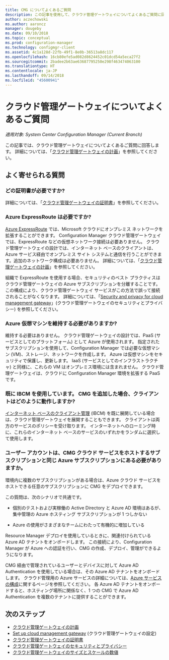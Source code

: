 ```yaml
---
title: CMG についてよくあるご質問
description: この記事を使用して、クラウド管理ゲートウェイについてよくあるご質問に回答します。
author: aczechowski
ms.author: aaroncz
manager: dougeby
ms.date: 09/10/2018
ms.topic: conceptual
ms.prod: configuration-manager
ms.technology: configmgr-client
ms.assetid: 4c1a128d-22fb-49f1-8e0b-36513a8dc117
ms.openlocfilehash: 16cb80efe5ad082d8624452c01dcd54a5eca27f2
ms.sourcegitcommit: 2badee2b63ae63687795250e298f463474063100
ms.translationtype: HT
ms.contentlocale: ja-JP
ms.lasthandoff: 09/14/2018
ms.locfileid: "45600941"
---
```

# <a name="frequently-asked-questions-about-the-cloud-management-gateway"></a>クラウド管理ゲートウェイについてよくあるご質問

*適用対象: System Center Configuration Manager (Current Branch)*

この記事では、クラウド管理ゲートウェイについてよくあるご質問に回答します。 詳細については、「[クラウド管理ゲートウェイの計画](/sccm/core/clients/manage/cmg/plan-cloud-management-gateway)」を参照してください。


## <a name="frequently-asked-questions"></a>よく寄せられる質問

### <a name="what-certificates-do-i-need"></a>どの証明書が必要ですか?

詳細については、「[クラウド管理ゲートウェイの証明書](/sccm/core/clients/manage/cmg/certificates-for-cloud-management-gateway)」を参照してください。


### <a name="do-i-need-azure-expressroute"></a>Azure ExpressRoute は必要ですか?

[Azure ExpressRoute](/azure/expressroute/expressroute-introduction) では、Microsoft クラウドにオンプレミス ネットワークを拡張することができます。 Configuration Manager クラウド管理ゲートウェイでは、ExpressRoute などの仮想ネットワーク接続は必要ありません。 クラウド管理ゲートウェイの設計では、インターネット ベースのクライアントは、Azure サービス経由でオンプレミス サイト システムと通信を行うことができます。追加のネットワーク構成は必要ありません。 詳細については、「[クラウド管理ゲートウェイの計画](/sccm/core/clients/manage/cmg/plan-cloud-management-gateway)」を参照してください。

組織で ExpressRoute を使用する場合、セキュリティのベスト プラクティスはクラウド管理ゲートウェイの Azure サブスクリプションを分離することです。 この構成により、クラウド管理ゲートウェイ サービスがこの方法で誤って接続されることがなくなります。 詳細については、「[Security and privacy for cloud management gateway](/sccm/core/clients/manage/cmg/security-and-privacy-for-cloud-management-gateway)」(クラウド管理ゲートウェイのセキュリティとプライバシー) を参照してください。


### <a name="do-i-need-to-maintain-the-azure-virtual-machines"></a>Azure 仮想マシンを維持する必要がありますか?

維持する必要はありません。 クラウド管理ゲートウェイの設計では、PaaS (サービスとしてのプラットフォーム) として Azure が使用されます。 指定されたサブスクリプションを使用して、Configuration Manager では必要な仮想マシン (VM)、ストレージ、ネットワークを作成します。 Azure は仮想マシンをセキュリティで保護し、更新します。 IaaS (サービスとしてのインフラストラクチャ) と同様に、これらの VM はオンプレミス環境には含まれません。 クラウド管理ゲートウェイは、クラウドに Configuration Manager 環境を拡張する PaaS です。 


### <a name="im-already-using-ibcm-if-i-add-cmg-how-do-clients-behave"></a>既に IBCM を使用しています。 CMG を追加した場合、クライアントはどのように動作しますか?

[インターネット ベースのクライアント管理](/sccm/core/clients/manage/plan-internet-based-client-management) (IBCM) を既に展開している場合は、クラウド管理ゲートウェイを展開することもできます。 クライアントは両方のサービスのポリシーを受け取ります。 インターネットへのローミング時に、これらのインターネット ベースのサービスのいずれかをランダムに選択して使用します。


### <a name="do-the-user-accounts-have-to-be-in-the-same-azure-subscription-as-the-subscription-that-hosts-the-cmg-cloud-service"></a>ユーザー アカウントは、CMG クラウド サービスをホストするサブスクリプションと同じ Azure サブスクリプションにある必要がありますか。
<!--SCCMDocs-pr issue #2873--> 環境内に複数のサブスクリプションがある場合は、Azure クラウド サービスをホストできる任意のサブスクリプションに CMG をデプロイできます。 

この質問は、次のシナリオで共通です。  

- 個別のテストおよび実稼働の Active Directory と Azure AD 環境はあるが、集中管理の Azure ホスティング サブスクリプションが 1 つしかない  

- Azure の使用がさまざまなチームにわたって有機的に増加している  

Resource Manager デプロイを使用しているときに、関連付けられている Azure AD テナントをオンボードします。 この接続により、Configuration Manager が Azure への認証を行い、CMG の作成、デプロイ、管理ができるようになります。  

CMG 経由で管理されているユーザーとデバイスに対して Azure AD Authentication を使用している場合は、その Azure AD テナントをオンボードします。 クラウド管理用の Azure サービスの詳細については、[Azure サービスの構成](/sccm/core/servers/deploy/configure/azure-services-wizard)に関するページを参照してください。 各 Azure AD テナントをオンボードすると、ホスティング場所に関係なく、1 つの CMG で Azure AD Authentication を複数のテナントに提供することができます。



## <a name="next-steps"></a>次のステップ

- [クラウド管理ゲートウェイの計画](/sccm/core/clients/manage/cmg/plan-cloud-management-gateway)
- [Set up cloud management gateway](/sccm/core/clients/manage/cmg/setup-cloud-management-gateway) (クラウド管理ゲートウェイの設定)
- [クラウド管理ゲートウェイの証明書](/sccm/core/clients/manage/cmg/certificates-for-cloud-management-gateway)
- [クラウド管理ゲートウェイのセキュリティとプライバシー](/sccm/core/clients/manage/cmg/security-and-privacy-for-cloud-management-gateway)
- [クラウド管理ゲートウェイのサイズとスケールの数値](/sccm/core/plan-design/configs/size-and-scale-numbers#bkmk_cmg)